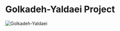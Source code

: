 # Golkadeh-Yaldaei Project
![Golkadeh-Yaldaei](https://github.com/Yalda-Khoshbahar/Golkadeh-Yaldaei/assets/133539176/a5a9ba9e-3c2b-4cf2-a04f-975bed917c2e)
